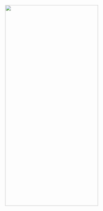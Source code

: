<img src="https://user-images.githubusercontent.com/89836183/166162879-5824fd96-25a3-450e-aefe-b631f76bf896.gif" width="300" height="650">
